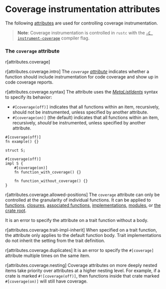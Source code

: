# Coverage instrumentation attributes

The following [attributes] are used for controlling coverage instrumentation.

> **Note**: Coverage instrumentation is controlled in `rustc` with the [`-C instrument-coverage`] compiler flag.

[`-C instrument-coverage`]: ../../rustc/instrument-coverage.html

### The `coverage` attribute

r[attributes.coverage]

r[attributes.coverage.intro]
The *`coverage` [attribute]* indicates whether a function should include instrumentation for code coverage and show up in code coverage reports.

r[attributes.coverage.syntax]
The attribute uses the [_MetaListIdents_] syntax to specify its behavior:

* `#[coverage(off)]` indicates that all functions within an item, recursively, should not be instrumented, unless specified by another attribute.
* `#[coverage(on)]` (the default) indicates that all functions within an item, recursively, *should* be instrumented, unless specified by another attribute.

```rust,ignore
#[coverage(off)]
fn example() {}

struct S;

#[coverage(off)]
impl S {
    #[coverage(on)]
    fn function_with_coverage() {}

    fn function_without_coverage() {}
}
```

r[attributes.coverage.allowed-positions]
The `coverage` attribute can only be controlled at the granularity of individual functions. It can be applied to [functions], [closures], [associated functions], [implementations], [modules], or [the crate root].

It is an error to specify the attribute on a trait function without a body.

r[attributes.coverage.trait-impl-inherit]
When specified on a trait function, the attribute only applies to the default function body. Trait implementations do not inherit the setting from the trait definition.

r[attributes.coverage.duplicates]
It is an error to specify the `#[coverage]` attribute multiple times on the same item.

r[attributes.coverage.nesting]
Coverage attributes on more deeply nested items take priority over attributes at a higher nesting level. For example, if a crate is marked `#![coverage(off)]`, then functions inside that crate marked `#[coverage(on)]` will still have coverage.

[_MetaListIdents_]: ../attributes.md#meta-item-attribute-syntax
[associated functions]: ../items/associated-items.md#associated-functions-and-methods
[attribute]: ../attributes.md
[attributes]: ../attributes.md
[closures]: ../expressions/closure-expr.md
[functions]: ../items/functions.md
[implementations]: ../items/implementations.md
[modules]: ../items/modules.md
[the crate root]: ../crates-and-source-files.md
